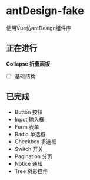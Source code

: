 # antDesign-fake
使用Vue仿antDesign组件库



## 正在进行

**Collapse 折叠面板**

- [ ] 基础结构

  

  

  

  

  





## 已完成

* Button 按钮
* Input 输入框
* Form 表单
* Radio 单选框
* Checkbox 多选框
* Switch 开关
* Pagination 分页
* Notice 通知
* Tree 树形控件

